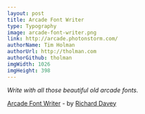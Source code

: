 ```yaml
---
layout: post
title: Arcade Font Writer
type: Typography
image: arcade-font-writer.png
link: http://arcade.photonstorm.com/
authorName: Tim Holman
authorUrl: http://tholman.com
authorGithub: tholman
imgWidth: 1026
imgHeight: 398
---
```


_Write with all those beautiful old arcade fonts._

[Arcade Font Writer](http://arcade.photonstorm.com/) - by [Richard Davey](http://www.photonstorm.com/)
